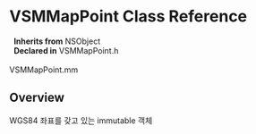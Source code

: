 # VSMMapPoint Class Reference

&nbsp;&nbsp;**Inherits from** NSObject  
&nbsp;&nbsp;**Declared in** VSMMapPoint.h<br />  
VSMMapPoint.mm  

## Overview

WGS84 좌표를 갖고 있는 immutable 객체


